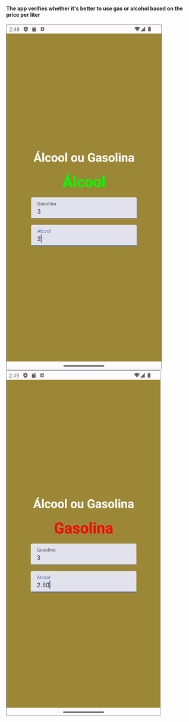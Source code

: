 #### The app verifies whether it's better to use gas or alcohol based on the price per liter

![screenshot1](/example/image.png)
![screenshot2](/example/image2.png)
